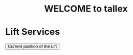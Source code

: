 <html>
<head>
<title>lift Services</title>
</head>
<body>
<h1 align="center">WELCOME to tallex</h1>
<h1 >Lift Services</h1>
<script>


function mockup()
{
  gpos=prompt("Enter your floor", 0);
  var i;
  for(i=1; i<=4; i++)
  {
    a[i]=posl(i)
    b[i]=lift(gpos, i);
  }

  var h=b[1];

  for(i=1; i<=4; i++)
  { 
    if(h<b[i])
    {
      h=b[i];
      d=i;
    }
  }
  
  s=posl(i);
  
  document.write("closest lift to you is"+s)<br/>;
  document.write("current position of the lift "+d+" is "+s)<br/>;


}  


function posl(i)
{
  var x;
  if(i==1)
  {
    x=73;
  }
  else if(i==2)
  {
    x=94;
  }
  else if(i==3)
  {
    x=3;
  }
  else if(i==4)
  {
    x=20;
  }
  
  return x;
}


function lift(gpos, i)
{
  var t=0;
  var x = posl(i);
  if(gpos<x)
  {
    for(k=x; k>=gpos; k--)
    {
      t=t+5;
      if(k%i==0)
      {
        t=t+2;
      }
    }
  }
  else if(gpos>x)
  {
    for(k=x; k<=gpos; k++)
    {
      t=t+7;
      if(k%i==0)
      {
        t=t+2;
      }
    }
  }
  return t;
  document.write(t)
}


</script>
<button onclick="mockup()">Current position of the Lift</button>
</body>
</html>
